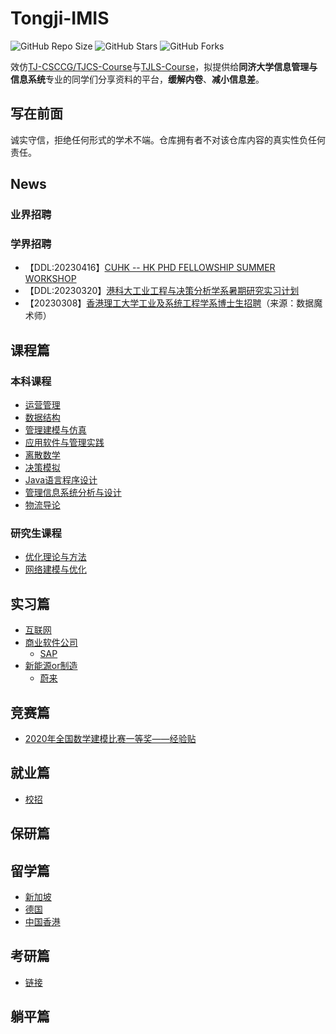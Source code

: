 # Tongji-IMIS

![GitHub Repo Size](https://img.shields.io/github/repo-size/yuzhenfeng2002/Tongji-IMIS)
![GitHub Stars](https://img.shields.io/github/stars/yuzhenfeng2002/Tongji-IMIS?color=yellow)
![GitHub Forks](https://img.shields.io/github/forks/yuzhenfeng2002/Tongji-IMIS?color=green&label=Fork)

效仿[TJ-CSCCG/TJCS-Course](https://github.com/TJ-CSCCG/TJCS-Course)与[TJLS-Course](https://github.com/jwyjohn/TJLS-Course)，拟提供给**同济大学信息管理与信息系统**专业的同学们分享资料的平台，**缓解内卷**、**减小信息差**。

## 写在前面

诚实守信，拒绝任何形式的学术不端。仓库拥有者不对该仓库内容的真实性负任何责任。

## News

### 业界招聘

### 学界招聘

- 【DDL:20230416】[CUHK -- HK PHD FELLOWSHIP SUMMER WORKSHOP](http://hkpfs.erg.cuhk.edu.hk/)
- 【DDL:20230320】[港科大工业工程与决策分析学系暑期研究实习计划](https://mp.weixin.qq.com/s/aWGtwh9Mtq8L9495p8lc-g)
- 【20230308】[香港理工大学工业及系统工程学系博士生招聘](https://mp.weixin.qq.com/s/sts-bSfjnwjVV2gypg6nfg)（来源：数据魔术师）

## 课程篇

### 本科课程

- [运营管理](https://github.com/yuzhenfeng2002/Tongji-IMIS/tree/main/Course#运营管理)
- [数据结构](https://github.com/yuzhenfeng2002/Tongji-IMIS/tree/main/Course#数据结构)
- [管理建模与仿真](https://github.com/yuzhenfeng2002/Tongji-IMIS/tree/main/Course#管理建模与仿真)
- [应用软件与管理实践](https://github.com/yuzhenfeng2002/Tongji-IMIS/tree/main/Course#应用软件与管理实践)
- [离散数学](https://github.com/yuzhenfeng2002/Tongji-IMIS/tree/main/Course#离散数学)
- [决策模拟](https://github.com/yuzhenfeng2002/Tongji-IMIS/tree/main/Course#决策模拟)
- [Java语言程序设计](https://github.com/yuzhenfeng2002/Tongji-IMIS/tree/main/Course#Java语言程序设计)
- [管理信息系统分析与设计](https://github.com/yuzhenfeng2002/Tongji-IMIS/tree/main/Course#管理信息系统分析与设计)
- [物流导论](https://github.com/yuzhenfeng2002/Tongji-IMIS/tree/main/Course#物流导论)

### 研究生课程

- [优化理论与方法](https://github.com/seanys/Optimality-Theory-Algorithm)
- [网络建模与优化](https://github.com/seanys/Transportation-and-Optimization-Notes)

## 实习篇

- [互联网]()
- [商业软件公司](Intern/商业软件公司)
  - [SAP](Intern/商业软件公司/SAP.md)
- [新能源or制造](Intern/新能源or制造)
  - [蔚来](Intern/新能源or制造/蔚来.md)

## 竞赛篇

- [2020年全国数学建模比赛一等奖——经验贴](https://github.com/seanys/CUMCM2020-Desert-Game)

## 就业篇

- [校招](https://github.com/yuzhenfeng2002/Tongji-IMIS/tree/main/Work#)

## 保研篇


## 留学篇

- [新加坡](https://github.com/yuzhenfeng2002/Tongji-IMIS/tree/main/Graduate_Oversea#新加坡)
- [德国](https://github.com/yuzhenfeng2002/Tongji-IMIS/tree/main/Graduate_Oversea#德国)
- [中国香港](https://github.com/yuzhenfeng2002/Tongji-IMIS/tree/main/Graduate_Oversea#中国香港)

## 考研篇

- [链接](Graduate_Exam/README.md)

## 躺平篇

